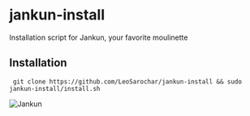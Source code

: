 # jankun-install
Installation script for Jankun, your favorite moulinette

## Installation
```
 git clone https://github.com/LeoSarochar/jankun-install && sudo jankun-install/install.sh
```
![Jankun](https://git.jankun-epi.eu/uploads/-/system/appearance/logo/1/utilisez_jankun.png)
